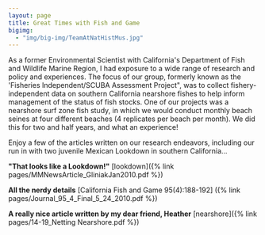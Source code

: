 ```yaml
---
layout: page
title: Great Times with Fish and Game
bigimg:
  - "img/big-img/TeamAtNatHistMus.jpg"
---
```

As a former Environmental Scientist with California's Department of Fish and Wildlife Marine Region, I had exposure to a wide range of research and policy and experiences. The focus of our group, formerly known as the 'Fisheries Independent/SCUBA Assessment Project", was to collect fishery-independent data on southern California nearshore fishes to help inform management of the status of fish stocks. One of our projects was a nearshore surf zone fish study, in which we would conduct monthly beach seines at four different beaches (4 replicates per beach per month). We did this for two and half years, and what an experience!

Enjoy a few of the articles written on our research endeavors, including our run in with two juvenile Mexican Lookdown in southern California...

**"That looks like a Lookdown!"** [lookdown]({% link pages/MMNewsArticle_GliniakJan2010.pdf %}) 

**All the nerdy details** [California Fish and Game 95(4):188-192] ({% link pages/Journal_95_4_Final_5_24_2010.pdf %}) 

**A really nice article written by my dear friend, Heather** [nearshore]({% link pages/14-19_Netting Nearshore.pdf %})



